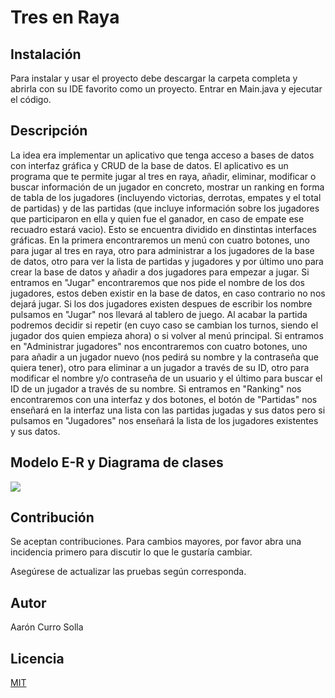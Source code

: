 # Tres en Raya


## Instalación
Para instalar y usar el proyecto debe descargar la carpeta completa y abrirla con su IDE favorito como un proyecto. Entrar en Main.java y ejecutar el código.

## Descripción
La idea era implementar un aplicativo que tenga acceso a bases de datos con interfaz gráfica y CRUD de la base de datos. El aplicativo es un programa que te permite jugar al tres en raya, añadir, eliminar, modificar o buscar información de un jugador en concreto, mostrar un ranking en forma de tabla de los jugadores (incluyendo victorias, derrotas, empates y el total de partidas) y de las partidas (que incluye información sobre los jugadores que participaron en ella y quien fue el ganador, en caso de empate ese recuadro estará vacio). Esto se encuentra dividido en dinstintas interfaces gráficas.
En la primera encontraremos un menú con cuatro botones, uno para jugar al tres en raya, otro para administrar a los jugadores de la base de datos, otro para ver la lista de partidas y jugadores y por último uno para crear la base de datos y añadir a dos jugadores para empezar a jugar.
Si entramos en "Jugar" encontraremos que nos pide el nombre de los dos jugadores, estos deben existir en la base de datos, en caso contrario no nos dejará jugar. Si los dos jugadores existen despues de escribir los nombre pulsamos en "Jugar" nos llevará al tablero de juego. Al acabar la partida podremos decidir si repetir (en cuyo caso se cambian los turnos, siendo el jugador dos quien empieza ahora) o si volver al menú principal.
Si entramos en "Administrar jugadores" nos encontraremos con cuatro botones, uno para añadir a un jugador nuevo (nos pedirá su nombre y la contraseña que quiera tener), otro para eliminar a un jugador a través de su ID, otro para modificar el nombre y/o contraseña de un usuario y el último para buscar el ID de un jugador a través de su nombre.
Si entramos en "Ranking" nos encontraremos con una interfaz y dos botones, el botón de "Partidas" nos enseñará en la interfaz una lista con las partidas jugadas y sus datos pero si pulsamos en "Jugadores" nos enseñará la lista de los jugadores existentes y sus datos.
## Modelo E-R y Diagrama de clases
![](https://hackmd.io/_uploads/rkXIGc7D2.png)


## Contribución
Se aceptan contribuciones. Para cambios mayores, por favor abra una incidencia primero para discutir lo que le gustaría cambiar.

Asegúrese de actualizar las pruebas según corresponda.


## Autor
Aarón Curro Solla

## Licencia

[MIT](https://choosealicense.com/licenses/mit/)